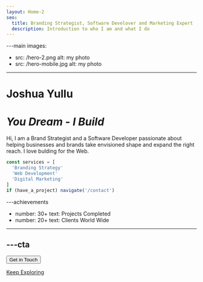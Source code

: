 ```yaml
---
layout: Home-2
seo:
  title: Branding Strategist, Software Develover and Marketing Expert
  description: Introduction to who I am and what I do
---
```




---main
images:
  - src: /hero-2.png
    alt: my photo
  - src: /hero-mobile.jpg
    alt: my photo
---

# <Typewriter>Joshua Yullu</Typewriter>

# *You Dream* <span>-</span> *I Build*

Hi, I am a Brand Strategist and a Software Developer passionate about
helping businesses and brands take envisioned shape and expand the right reach.
I love bulding for the Web.

```js {2-4} showLineNumbers
const services = [
  'Branding Strategy'
  'Web Development'
  'Digital Marketing'
]
if (have_a_project) navigate('/contact')
```



---achievements
- number: 30+
  text: Projects Completed
- number: 20+
  text: Clients World Wide
---



---cta
---
<Button href="/contact" size="sm">
  Get in Touch
</Button>

[Keep Exploring](/about)

